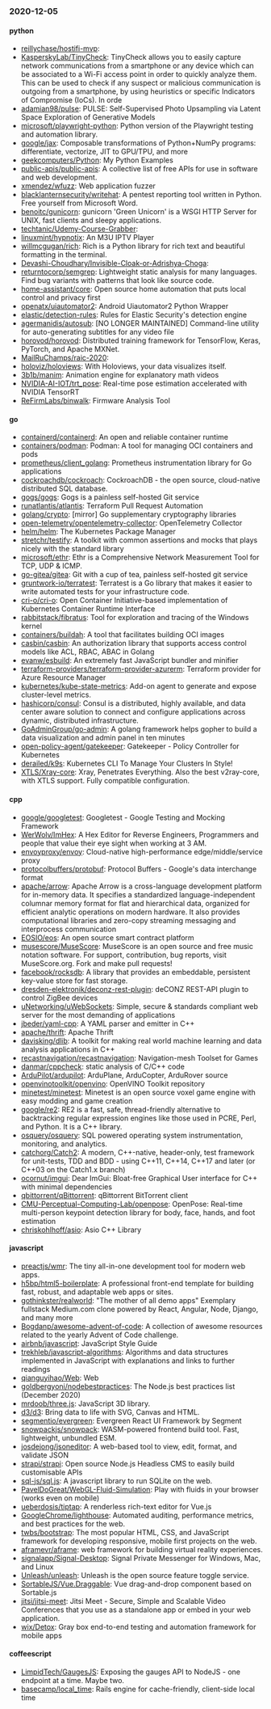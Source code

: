 ### 2020-12-05

#### python
* [reillychase/hostifi-mvp](https://github.com/reillychase/hostifi-mvp): 
* [KasperskyLab/TinyCheck](https://github.com/KasperskyLab/TinyCheck): TinyCheck allows you to easily capture network communications from a smartphone or any device which can be associated to a Wi-Fi access point in order to quickly analyze them. This can be used to check if any suspect or malicious communication is outgoing from a smartphone, by using heuristics or specific Indicators of Compromise (IoCs). In orde
* [adamian98/pulse](https://github.com/adamian98/pulse): PULSE: Self-Supervised Photo Upsampling via Latent Space Exploration of Generative Models
* [microsoft/playwright-python](https://github.com/microsoft/playwright-python): Python version of the Playwright testing and automation library.
* [google/jax](https://github.com/google/jax): Composable transformations of Python+NumPy programs: differentiate, vectorize, JIT to GPU/TPU, and more
* [geekcomputers/Python](https://github.com/geekcomputers/Python): My Python Examples
* [public-apis/public-apis](https://github.com/public-apis/public-apis): A collective list of free APIs for use in software and web development.
* [xmendez/wfuzz](https://github.com/xmendez/wfuzz): Web application fuzzer
* [blacklanternsecurity/writehat](https://github.com/blacklanternsecurity/writehat): A pentest reporting tool written in Python. Free yourself from Microsoft Word.
* [benoitc/gunicorn](https://github.com/benoitc/gunicorn): gunicorn 'Green Unicorn' is a WSGI HTTP Server for UNIX, fast clients and sleepy applications.
* [techtanic/Udemy-Course-Grabber](https://github.com/techtanic/Udemy-Course-Grabber): 
* [linuxmint/hypnotix](https://github.com/linuxmint/hypnotix): An M3U IPTV Player
* [willmcgugan/rich](https://github.com/willmcgugan/rich): Rich is a Python library for rich text and beautiful formatting in the terminal.
* [Devashi-Choudhary/Invisible-Cloak-or-Adrishya-Choga](https://github.com/Devashi-Choudhary/Invisible-Cloak-or-Adrishya-Choga): 
* [returntocorp/semgrep](https://github.com/returntocorp/semgrep): Lightweight static analysis for many languages. Find bug variants with patterns that look like source code.
* [home-assistant/core](https://github.com/home-assistant/core):  Open source home automation that puts local control and privacy first
* [openatx/uiautomator2](https://github.com/openatx/uiautomator2): Android Uiautomator2 Python Wrapper
* [elastic/detection-rules](https://github.com/elastic/detection-rules): Rules for Elastic Security's detection engine
* [agermanidis/autosub](https://github.com/agermanidis/autosub): [NO LONGER MAINTAINED] Command-line utility for auto-generating subtitles for any video file
* [horovod/horovod](https://github.com/horovod/horovod): Distributed training framework for TensorFlow, Keras, PyTorch, and Apache MXNet.
* [MailRuChamps/raic-2020](https://github.com/MailRuChamps/raic-2020): 
* [holoviz/holoviews](https://github.com/holoviz/holoviews): With Holoviews, your data visualizes itself.
* [3b1b/manim](https://github.com/3b1b/manim): Animation engine for explanatory math videos
* [NVIDIA-AI-IOT/trt_pose](https://github.com/NVIDIA-AI-IOT/trt_pose): Real-time pose estimation accelerated with NVIDIA TensorRT
* [ReFirmLabs/binwalk](https://github.com/ReFirmLabs/binwalk): Firmware Analysis Tool

#### go
* [containerd/containerd](https://github.com/containerd/containerd): An open and reliable container runtime
* [containers/podman](https://github.com/containers/podman): Podman: A tool for managing OCI containers and pods
* [prometheus/client_golang](https://github.com/prometheus/client_golang): Prometheus instrumentation library for Go applications
* [cockroachdb/cockroach](https://github.com/cockroachdb/cockroach): CockroachDB - the open source, cloud-native distributed SQL database.
* [gogs/gogs](https://github.com/gogs/gogs): Gogs is a painless self-hosted Git service
* [runatlantis/atlantis](https://github.com/runatlantis/atlantis): Terraform Pull Request Automation
* [golang/crypto](https://github.com/golang/crypto): [mirror] Go supplementary cryptography libraries
* [open-telemetry/opentelemetry-collector](https://github.com/open-telemetry/opentelemetry-collector): OpenTelemetry Collector
* [helm/helm](https://github.com/helm/helm): The Kubernetes Package Manager
* [stretchr/testify](https://github.com/stretchr/testify): A toolkit with common assertions and mocks that plays nicely with the standard library
* [microsoft/ethr](https://github.com/microsoft/ethr): Ethr is a Comprehensive Network Measurement Tool for TCP, UDP & ICMP.
* [go-gitea/gitea](https://github.com/go-gitea/gitea): Git with a cup of tea, painless self-hosted git service
* [gruntwork-io/terratest](https://github.com/gruntwork-io/terratest): Terratest is a Go library that makes it easier to write automated tests for your infrastructure code.
* [cri-o/cri-o](https://github.com/cri-o/cri-o): Open Container Initiative-based implementation of Kubernetes Container Runtime Interface
* [rabbitstack/fibratus](https://github.com/rabbitstack/fibratus): Tool for exploration and tracing of the Windows kernel
* [containers/buildah](https://github.com/containers/buildah): A tool that facilitates building OCI images
* [casbin/casbin](https://github.com/casbin/casbin): An authorization library that supports access control models like ACL, RBAC, ABAC in Golang
* [evanw/esbuild](https://github.com/evanw/esbuild): An extremely fast JavaScript bundler and minifier
* [terraform-providers/terraform-provider-azurerm](https://github.com/terraform-providers/terraform-provider-azurerm): Terraform provider for Azure Resource Manager
* [kubernetes/kube-state-metrics](https://github.com/kubernetes/kube-state-metrics): Add-on agent to generate and expose cluster-level metrics.
* [hashicorp/consul](https://github.com/hashicorp/consul): Consul is a distributed, highly available, and data center aware solution to connect and configure applications across dynamic, distributed infrastructure.
* [GoAdminGroup/go-admin](https://github.com/GoAdminGroup/go-admin): A golang framework helps gopher to build a data visualization and admin panel in ten minutes
* [open-policy-agent/gatekeeper](https://github.com/open-policy-agent/gatekeeper): Gatekeeper - Policy Controller for Kubernetes
* [derailed/k9s](https://github.com/derailed/k9s):  Kubernetes CLI To Manage Your Clusters In Style!
* [XTLS/Xray-core](https://github.com/XTLS/Xray-core): Xray, Penetrates Everything. Also the best v2ray-core, with XTLS support. Fully compatible configuration.

#### cpp
* [google/googletest](https://github.com/google/googletest): Googletest - Google Testing and Mocking Framework
* [WerWolv/ImHex](https://github.com/WerWolv/ImHex): A Hex Editor for Reverse Engineers, Programmers and people that value their eye sight when working at 3 AM.
* [envoyproxy/envoy](https://github.com/envoyproxy/envoy): Cloud-native high-performance edge/middle/service proxy
* [protocolbuffers/protobuf](https://github.com/protocolbuffers/protobuf): Protocol Buffers - Google's data interchange format
* [apache/arrow](https://github.com/apache/arrow): Apache Arrow is a cross-language development platform for in-memory data. It specifies a standardized language-independent columnar memory format for flat and hierarchical data, organized for efficient analytic operations on modern hardware. It also provides computational libraries and zero-copy streaming messaging and interprocess communication
* [EOSIO/eos](https://github.com/EOSIO/eos): An open source smart contract platform
* [musescore/MuseScore](https://github.com/musescore/MuseScore): MuseScore is an open source and free music notation software. For support, contribution, bug reports, visit MuseScore.org. Fork and make pull requests!
* [facebook/rocksdb](https://github.com/facebook/rocksdb): A library that provides an embeddable, persistent key-value store for fast storage.
* [dresden-elektronik/deconz-rest-plugin](https://github.com/dresden-elektronik/deconz-rest-plugin): deCONZ REST-API plugin to control ZigBee devices
* [uNetworking/uWebSockets](https://github.com/uNetworking/uWebSockets): Simple, secure & standards compliant web server for the most demanding of applications
* [jbeder/yaml-cpp](https://github.com/jbeder/yaml-cpp): A YAML parser and emitter in C++
* [apache/thrift](https://github.com/apache/thrift): Apache Thrift
* [davisking/dlib](https://github.com/davisking/dlib): A toolkit for making real world machine learning and data analysis applications in C++
* [recastnavigation/recastnavigation](https://github.com/recastnavigation/recastnavigation): Navigation-mesh Toolset for Games
* [danmar/cppcheck](https://github.com/danmar/cppcheck): static analysis of C/C++ code
* [ArduPilot/ardupilot](https://github.com/ArduPilot/ardupilot): ArduPlane, ArduCopter, ArduRover source
* [openvinotoolkit/openvino](https://github.com/openvinotoolkit/openvino): OpenVINO Toolkit repository
* [minetest/minetest](https://github.com/minetest/minetest): Minetest is an open source voxel game engine with easy modding and game creation
* [google/re2](https://github.com/google/re2): RE2 is a fast, safe, thread-friendly alternative to backtracking regular expression engines like those used in PCRE, Perl, and Python. It is a C++ library.
* [osquery/osquery](https://github.com/osquery/osquery): SQL powered operating system instrumentation, monitoring, and analytics.
* [catchorg/Catch2](https://github.com/catchorg/Catch2): A modern, C++-native, header-only, test framework for unit-tests, TDD and BDD - using C++11, C++14, C++17 and later (or C++03 on the Catch1.x branch)
* [ocornut/imgui](https://github.com/ocornut/imgui): Dear ImGui: Bloat-free Graphical User interface for C++ with minimal dependencies
* [qbittorrent/qBittorrent](https://github.com/qbittorrent/qBittorrent): qBittorrent BitTorrent client
* [CMU-Perceptual-Computing-Lab/openpose](https://github.com/CMU-Perceptual-Computing-Lab/openpose): OpenPose: Real-time multi-person keypoint detection library for body, face, hands, and foot estimation
* [chriskohlhoff/asio](https://github.com/chriskohlhoff/asio): Asio C++ Library

#### javascript
* [preactjs/wmr](https://github.com/preactjs/wmr):  The tiny all-in-one development tool for modern web apps.
* [h5bp/html5-boilerplate](https://github.com/h5bp/html5-boilerplate): A professional front-end template for building fast, robust, and adaptable web apps or sites.
* [gothinkster/realworld](https://github.com/gothinkster/realworld): "The mother of all demo apps"  Exemplary fullstack Medium.com clone powered by React, Angular, Node, Django, and many more 
* [Bogdanp/awesome-advent-of-code](https://github.com/Bogdanp/awesome-advent-of-code): A collection of awesome resources related to the yearly Advent of Code challenge.
* [airbnb/javascript](https://github.com/airbnb/javascript): JavaScript Style Guide
* [trekhleb/javascript-algorithms](https://github.com/trekhleb/javascript-algorithms):  Algorithms and data structures implemented in JavaScript with explanations and links to further readings
* [qianguyihao/Web](https://github.com/qianguyihao/Web): Web
* [goldbergyoni/nodebestpractices](https://github.com/goldbergyoni/nodebestpractices):  The Node.js best practices list (December 2020)
* [mrdoob/three.js](https://github.com/mrdoob/three.js): JavaScript 3D library.
* [d3/d3](https://github.com/d3/d3): Bring data to life with SVG, Canvas and HTML. 
* [segmentio/evergreen](https://github.com/segmentio/evergreen):  Evergreen React UI Framework by Segment
* [snowpackjs/snowpack](https://github.com/snowpackjs/snowpack): WASM-powered frontend build tool. Fast, lightweight, unbundled ESM. 
* [josdejong/jsoneditor](https://github.com/josdejong/jsoneditor): A web-based tool to view, edit, format, and validate JSON
* [strapi/strapi](https://github.com/strapi/strapi):  Open source Node.js Headless CMS to easily build customisable APIs
* [sql-js/sql.js](https://github.com/sql-js/sql.js): A javascript library to run SQLite on the web.
* [PavelDoGreat/WebGL-Fluid-Simulation](https://github.com/PavelDoGreat/WebGL-Fluid-Simulation): Play with fluids in your browser (works even on mobile)
* [ueberdosis/tiptap](https://github.com/ueberdosis/tiptap): A renderless rich-text editor for Vue.js
* [GoogleChrome/lighthouse](https://github.com/GoogleChrome/lighthouse): Automated auditing, performance metrics, and best practices for the web.
* [twbs/bootstrap](https://github.com/twbs/bootstrap): The most popular HTML, CSS, and JavaScript framework for developing responsive, mobile first projects on the web.
* [aframevr/aframe](https://github.com/aframevr/aframe):  web framework for building virtual reality experiences.
* [signalapp/Signal-Desktop](https://github.com/signalapp/Signal-Desktop): Signal  Private Messenger for Windows, Mac, and Linux
* [Unleash/unleash](https://github.com/Unleash/unleash): Unleash is the open source feature toggle service.
* [SortableJS/Vue.Draggable](https://github.com/SortableJS/Vue.Draggable): Vue drag-and-drop component based on Sortable.js
* [jitsi/jitsi-meet](https://github.com/jitsi/jitsi-meet): Jitsi Meet - Secure, Simple and Scalable Video Conferences that you use as a standalone app or embed in your web application.
* [wix/Detox](https://github.com/wix/Detox): Gray box end-to-end testing and automation framework for mobile apps

#### coffeescript
* [LimpidTech/GaugesJS](https://github.com/LimpidTech/GaugesJS): Exposing the gauges API to NodeJS - one endpoint at a time. Maybe two.
* [basecamp/local_time](https://github.com/basecamp/local_time): Rails engine for cache-friendly, client-side local time
